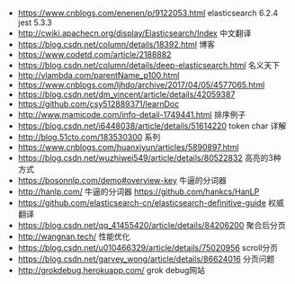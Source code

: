 * https://www.cnblogs.com/enenen/p/9122053.html elasticsearch 6.2.4  jest 5.3.3
* http://cwiki.apachecn.org/display/Elasticsearch/Index  中文翻译
* https://blog.csdn.net/column/details/18392.html 博客
* https://www.codetd.com/article/2188882
* https://blog.csdn.net/column/details/deep-elasticsearch.html 名义天下
* http://vlambda.com/parentName_p100.html
* https://www.cnblogs.com/ljhdo/archive/2017/04/05/4577065.html
* https://blog.csdn.net/dm_vincent/article/details/42059387
* https://github.com/csy512889371/learnDoc
* http://www.mamicode.com/info-detail-1749441.html 排序例子
* https://blog.csdn.net/i6448038/article/details/51614220 token char 详解
* http://blog.51cto.com/183530300 系列
* https://www.cnblogs.com/huanxiyun/articles/5890897.html
* https://blog.csdn.net/wuzhiwei549/article/details/80522832 高亮的3种方式
* https://bosonnlp.com/demo#overview-key 牛逼的分词器
* http://hanlp.com/ 牛逼的分词器 https://github.com/hankcs/HanLP
* https://github.com/elasticsearch-cn/elasticsearch-definitive-guide 权威翻译
* https://blog.csdn.net/qq_41455420/article/details/84206200 聚合后分页
* http://wangnan.tech/ 性能优化
* https://blog.csdn.net/u010466329/article/details/75020956 scroll分页
* https://blog.csdn.net/garvey_wong/article/details/86624016  分页问题
* http://grokdebug.herokuapp.com/  grok debug网站
